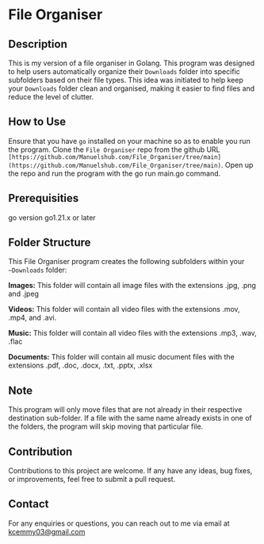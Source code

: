 # File Organiser

## Description

This is my version of a file organiser in Golang. This program was designed to help users automatically organize their `Downloads` folder into specific subfolders based on their file types. This idea was initiated to help keep your `Downloads` folder clean and organised, making it easier to find files and reduce the level of clutter.

## How to Use

Ensure that you have `go` installed on your machine so as to enable you run the program. Clone the `File Organiser` repo from the github URL `[https://github.com/Manuelshub.com/File_Organiser/tree/main](https://github.com/Manuelshub.com/File_Organiser/tree/main)`. Open up the repo and run the program with the go run main.go command.

## Prerequisities

go version go1.21.x or later

## Folder Structure

This File Organiser program creates the following subfolders within your `~Downloads` folder:

**Images:** This folder will contain all image files with the extensions .jpg, .png and .jpeg

**Videos:** This folder will contain all video files with the extensions .mov, .mp4, and .avi.

**Music:** This folder will contain all video files with the extensions .mp3, .wav, .flac

**Documents:** This folder will contain all music document files with the extensions .pdf, .doc, .docx, .txt, .pptx, .xlsx

## Note

This program will only move files that are not already in their respective destination sub-folder. If a file with the same name already exists in one of the folders, the program will skip moving that particular file.

## Contribution

Contributions to this project are welcome. If any have any ideas, bug fixes, or improvements, feel free to submit a pull request.

## Contact

For any enquiries or questions, you can reach out to me via email at kcemmy03@gmail.com
